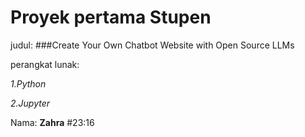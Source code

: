 # Proyek pertama Stupen

judul:
###Create Your Own Chatbot Website with Open Source LLMs

perangkat lunak:

*1.Python*

*2.Jupyter*

Nama: **Zahra**
#23:16


